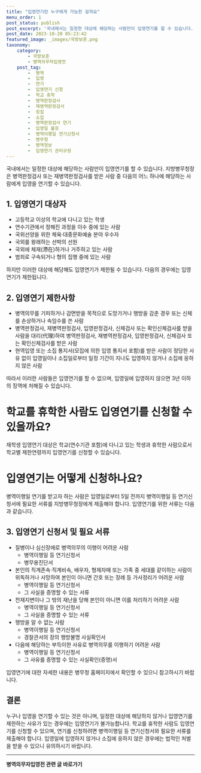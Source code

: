 ```yaml
---
title: "입영연기란 누구에게 가능한 걸까요"
menu_order: 1
post_status: publish
post_excerpt: '국내에서는 일정한 대상에 해당하는 사람만이 입영연기를 할 수 있습니다. 지방병무청장은 병역판정검사 또는 재병역판정검사를 받은 사람 중 다음의 어느 하나에 해당하는 사람에게 입영을 연기할 수 있습니다.'
post_date: 2023-10-20 05:23:42
featured_image: _images/국방보훈.png
taxonomy:
    category:
        - 국방보훈
        - 병역의무자입영전
    post_tag:
        -  병역
        -  입영
        -  연기
        -  입영연기 신청
        -  학교 휴학
        -  병역판정검사
        -  재병역판정검사
        -  징집
        -  소집
        -  병역판정검사 연기
        -  입영일 불응
        -  병역이행일 연기신청서
        -  병무청
        -  병역정보
        -  입영연기 관리규정
---
```



국내에서는 일정한 대상에 해당하는 사람만이 입영연기를 할 수 있습니다. 지방병무청장은 병역판정검사 또는 재병역판정검사를 받은 사람 중 다음의 어느 하나에 해당하는 사람에게 입영을 연기할 수 있습니다.

## 1. 입영연기 대상자

- 고등학교 이상의 학교에 다니고 있는 학생
- 연수기관에서 정해진 과정을 이수 중에 있는 사람
- 국위선양을 위한 체육·대중문화예술 분야 우수자
- 국외를 왕래하는 선박의 선원
- 국외에 체재(滯在)하거나 거주하고 있는 사람
- 범죄로 구속되거나 형의 집행 중에 있는 사람

하지만 이러한 대상에 해당해도 입영연기가 제한될 수 있습니다. 다음의 경우에는 입영연기가 제한됩니다.

## 2. 입영연기 제한사항

- 병역의무를 기피하거나 감면받을 목적으로 도망가거나 행방을 감춘 경우 또는 신체를 손상하거나 속임수를 쓴 사람
- 병역판정검사, 재병역판정검사, 입영판정검사, 신체검사 또는 확인신체검사를 받을 사람을 대리(代理)하여 병역판정검사, 재병역판정검사, 입영판정검사, 신체검사 또는 확인신체검사를 받은 사람
- 현역입영 또는 소집 통지서(모집에 의한 입영 통지서 포함)를 받은 사람이 정당한 사유 없이 입영일이나 소집일로부터 일정 기간이 지나도 입영하지 않거나 소집에 응하지 않은 사람

따라서 이러한 사람들은 입영연기를 할 수 없으며, 입영일에 입영하지 않으면 3년 이하의 징역에 처해질 수 있습니다.

# 학교를 휴학한 사람도 입영연기를 신청할 수 있을까요?

재학생 입영연기 대상은 학교(연수기관 포함)에 다니고 있는 학생과 휴학한 사람으로서 학교별 제한연령까지 입영연기를 신청할 수 있습니다.

# 입영연기는 어떻게 신청하나요?

병역이행일 연기를 받고자 하는 사람은 입영일로부터 5일 전까지 병역이행일 등 연기신청서에 필요한 서류를 지방병무청장에게 제출해야 합니다. 입영연기를 위한 서류는 다음과 같습니다.

## 3. 입영연기 신청서 및 필요 서류

- 질병이나 심신장애로 병역의무의 이행이 어려운 사람
  - 병역이행일 등 연기신청서
  - 병무용진단서
- 본인의 직계존속·직계비속, 배우자, 형제자매 또는 가족 중 세대를 같이하는 사람이 위독하거나 사망하여 본인이 아니면 간호 또는 장례 등 가사정리가 어려운 사람
  - 병역이행일 등 연기신청서
  - 그 사실을 증명할 수 있는 서류
- 천재지변이나 그 밖의 재난을 당해 본인이 아니면 이를 처리하기 어려운 사람
  - 병역이행일 등 연기신청서
  - 그 사실을 증명할 수 있는 서류
- 행방을 알 수 없는 사람
  - 병역이행일 등 연기신청서
  - 경찰관서의 장의 행방불명 사실확인서
- 다음에 해당하는 부득이한 사유로 병역의무를 이행하기 어려운 사람
  - 병역이행일 등 연기신청서
  - 그 사유를 증명할 수 있는 사실확인(증명)서

입영연기에 대한 자세한 내용은 병무청 홈페이지에서 확인할 수 있으니 참고하시기 바랍니다.

## 결론


누구나 입영을 연기할 수 있는 것은 아니며, 일정한 대상에 해당하지 않거나 입영연기를 제한하는 사유가 있는 경우에는 입영연기가 불가능합니다. 학교를 휴학한 사람도 입영연기를 신청할 수 있으며, 연기를 신청하려면 병역이행일 등 연기신청서와 필요한 서류를 제출해야 합니다. 입영일에 입영하지 않거나 소집에 응하지 않은 경우에는 법적인 처벌을 받을 수 있으니 유의하시기 바랍니다.
<!-- wp:separator -->
<hr class="wp-block-separator has-alpha-channel-opacity"/>
<!-- /wp:separator -->

<!-- wp:group {"backgroundColor":"base","layout":{"type":"constrained"}} -->
<div class="wp-block-group has-base-background-color has-background"><!-- wp:paragraph {"align":"center","fontSize":"medium"} -->
<p class="has-text-align-center has-large-font-size"><strong>병역의무자입영전 관련 글 바로가기</strong></p>
<!-- /wp:paragraph -->


<!-- wp:latest-posts
{"categories":[{"id":9092,"count":19,"description":"","link":"https://uknowlaw.com/category/%eb%b3%91%ec%97%ad%ec%9d%98%eb%ac%b4%ec%9e%90%ec%9e%85%ec%98%81%ec%a0%84/","name":"병역의무자입영전","slug":"병역의무자입영전","taxonomy":"category","parent":0,"meta":[],"_links":{"self":[{"href":"https://uknowlaw.com/wp-json/wp/v2/categories/9092"}],"collection":[{"href":"https://uknowlaw.com/wp-json/wp/v2/categories"}],"about":[{"href":"https://uknowlaw.com/wp-json/wp/v2/taxonomies/category"}],"wp:post_type":[{"href":"https://uknowlaw.com/wp-json/wp/v2/posts?categories=9092"}],"curies":[{"name":"wp","href":"https://api.w.org/{rel}","templated":true}]}}],"postsToShow":100,"excerptLength":28,"postLayout":"grid","columns":2,"featuredImageAlign":"left","featuredImageSizeSlug":"large","fontSize":16px} /--></div>
<!-- /wp:group -->